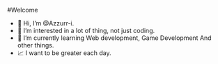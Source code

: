 #Welcome

- 👋 Hi, I’m @Azzurr-i.
- 📕 I’m interested in a lot of thing, not just coding.
- 🌱 I’m currently learning Web development, Game Development And other things.
- 📈 I want to be greater each day.


<!---
Azzurr-i/Azzurr-i is a ✨ special ✨ repository because its `README.md` (this file) appears on your GitHub profile.
You can click the Preview link to take a look at your changes.
--->
